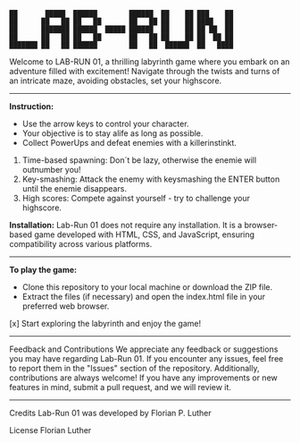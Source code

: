```
██       █████  ██████        ██████  ██    ██ ███    ██ 
██      ██   ██ ██   ██       ██   ██ ██    ██ ████   ██ 
██      ███████ ██████  █████ ██████  ██    ██ ██ ██  ██ 
██      ██   ██ ██   ██       ██   ██ ██    ██ ██  ██ ██ 
███████ ██   ██ ██████        ██   ██  ██████  ██   ████
```
Welcome to LAB-RUN 01, a thrilling labyrinth game where you embark on an adventure filled with excitement! 
Navigate through the twists and turns of an intricate maze, avoiding obstacles, set your highscore.


---

**Instruction:**
- Use the arrow keys to control your character.
- Your objective is to stay alife as long as possible.
- Collect PowerUps and defeat enemies with a killerinstinkt.


1. Time-based spawning: Don´t be lazy, otherwise the enemie will outnumber you!
2. Key-smashing: Attack the enemy with keysmashing the ENTER button until the enemie disappears.
3. High scores: Compete against yourself - try to challenge your highscore.

**Installation:**
Lab-Run 01 does not require any installation. 
It is a browser-based game developed with HTML, CSS, and JavaScript, ensuring compatibility across various platforms.

---

**To play the game:**
- Clone this repository to your local machine or download the ZIP file.
- Extract the files (if necessary) and open the index.html file in your preferred web browser.

[x] Start exploring the labyrinth and enjoy the game!

---

Feedback and Contributions
We appreciate any feedback or suggestions you may have regarding Lab-Run 01. If you encounter any issues, feel free to report them in the "Issues" section of the repository. Additionally, contributions are always welcome! If you have any improvements or new features in mind, submit a pull request, and we will review it.

---

Credits
Lab-Run 01 was developed by Florian P. Luther


License
Florian Luther
